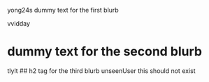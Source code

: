yong24s
dummy text for the first blurb
<!--author-->
vvidday
<h1>dummy text for the second blurb</h1>
<!--author-->
tlylt
## h2 tag for the third blurb
<!--author-->
unseenUser
this should not exist
<!--author-->